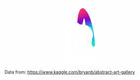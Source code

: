 <p align="center">
<img width="100" src="https://raw.githubusercontent.com/wisespira/Artemis-Generative-Art/master/logo.png">
  </p>  

Data from: https://www.kaggle.com/bryanb/abstract-art-gallery
